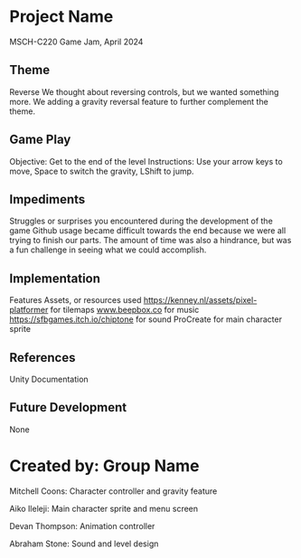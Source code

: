 # Project Name
MSCH-C220 Game Jam, April 2024

## Theme
Reverse
We thought about reversing controls, but we wanted something more. We adding a gravity reversal feature to further complement the theme.

## Game Play
Objective: Get to the end of the level
Instructions: Use your arrow keys to move, Space to switch the gravity, LShift to jump.

## Impediments
Struggles or surprises you encountered during the development of the game
Github usage became difficult towards the end because we were all trying to finish our parts. The amount of time was also a hindrance, but was a fun challenge in seeing what we could accomplish.

## Implementation
Features
Assets, or resources used
https://kenney.nl/assets/pixel-platformer for tilemaps
www.beepbox.co for music
https://sfbgames.itch.io/chiptone for sound
ProCreate for main character sprite

## References
Unity Documentation

## Future Development
None

# Created by: Group Name
Mitchell Coons: Character controller and gravity feature

Aiko Ileleji: Main character sprite and menu screen

Devan Thompson: Animation controller

Abraham Stone: Sound and level design
